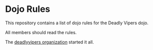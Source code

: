Dojo Rules
==========

This repository contains a list of dojo rules for the Deadly Vipers dojo.

All members should read the rules.

The [deadlyvipers organization](https://github.com/deadlyvipers) started it all.

